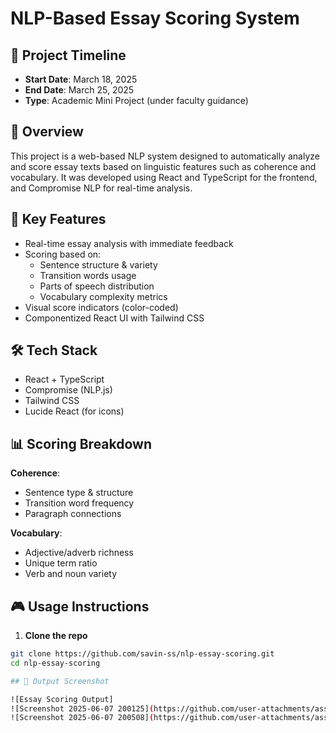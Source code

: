 # NLP-Based Essay Scoring System

## 📅 Project Timeline
- **Start Date**: March 18, 2025  
- **End Date**: March 25, 2025  
- **Type**: Academic Mini Project (under faculty guidance)

## 📘 Overview
This project is a web-based NLP system designed to automatically analyze and score essay texts based on linguistic features such as coherence and vocabulary. It was developed using React and TypeScript for the frontend, and Compromise NLP for real-time analysis.

## 🧠 Key Features
- Real-time essay analysis with immediate feedback
- Scoring based on:
  - Sentence structure & variety
  - Transition words usage
  - Parts of speech distribution
  - Vocabulary complexity metrics
- Visual score indicators (color-coded)
- Componentized React UI with Tailwind CSS

## 🛠️ Tech Stack
- React + TypeScript  
- Compromise (NLP.js)  
- Tailwind CSS  
- Lucide React (for icons)  

## 📊 Scoring Breakdown
**Coherence**:
- Sentence type & structure
- Transition word frequency
- Paragraph connections

**Vocabulary**:
- Adjective/adverb richness
- Unique term ratio
- Verb and noun variety

## 🎮 Usage Instructions
1. **Clone the repo**
```bash
git clone https://github.com/savin-ss/nlp-essay-scoring.git
cd nlp-essay-scoring

## 📸 Output Screenshot

![Essay Scoring Output]
![Screenshot 2025-06-07 200125](https://github.com/user-attachments/assets/1c0b80ca-b4d4-47a3-995e-33f4e9887627)
![Screenshot 2025-06-07 200508](https://github.com/user-attachments/assets/242f5735-cc09-4305-bf19-5ac233af6b49)

